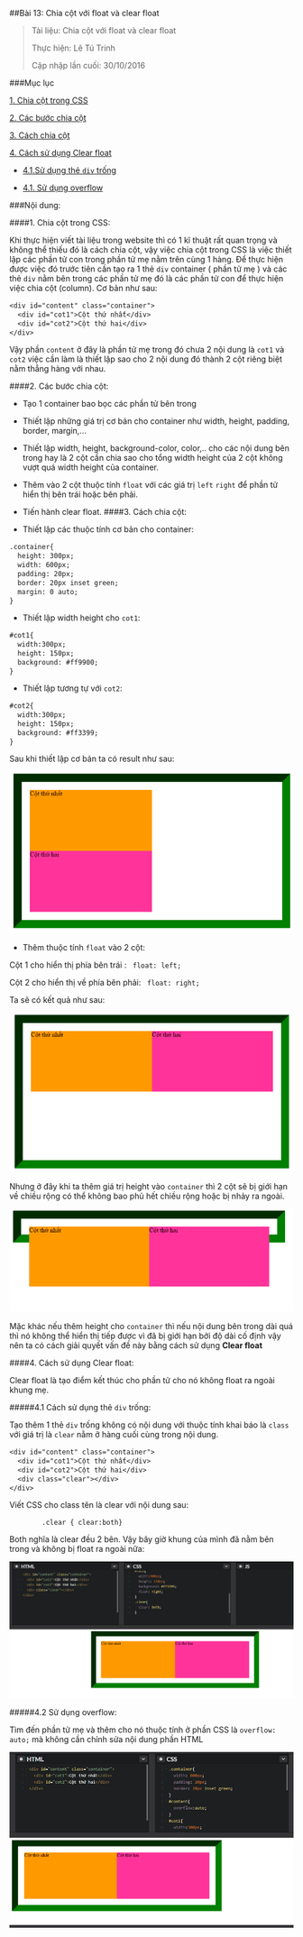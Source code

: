 ##Bài 13: Chia cột với float và clear float

> Tài liệu: Chia cột với float và clear float 
> 
> Thực hiện: Lê Tú Trinh
> 
> Cập nhập lần cuối: 30/10/2016

###Mục lục

[1. Chia cột trong CSS](#1)

[2. Các bước chia cột](#2)

[3. Cách chia cột](#3)

[4. Cách sử dụng Clear float](#4)

- [4.1.Sử dụng thẻ `div` trống](#4.1)

- [4.1. Sử dụng overflow](#4.2)

###Nội dung:

<a name="1"></a>
####1. Chia cột trong CSS:

Khi thực hiện viết tài liệu trong website thì có 1 kĩ thuật rất quan trọng và không thể thiếu đó là cách chia cột, vậy việc chia cột trong CSS là việc thiết lập các phần tử con trong phần tử mẹ nằm trên cùng 1 hàng. Để thực hiện được việc đó trước tiên cần tạo ra 1  thẻ `div` container ( phần tử mẹ ) và các thẻ `div` nằm bên trong các phần tử mẹ đó là các phần tử con để thực hiện việc chia cột (column). Cơ bản như sau:

```
<div id="content" class="container">
  <div id="cot1">Cột thứ nhất</div>
  <div id="cot2">Cột thứ hai</div>
</div>
```
Vậy phần `content` ở đây  là phần tử mẹ trong đó chưa 2 nội dung là `cot1` và `cot2` việc cần làm là thiết lập sao cho 2 nội dung đó thành 2 cột riêng biệt nằm thẳng hàng với nhau.

<a name="2"></a>
####2. Các bước chia cột:

- Tạo 1 container bao bọc các phần tử bên trong

- Thiết lập những giá trị cơ bản cho container như width, height, padding, border, margin,...

- Thiết lập width, height, background-color, color,.. cho các nội dung bên trong hay là 2 cột cần chia sao cho tổng width height của 2 cột không vượt quá width height của container.

- Thêm vào 2 cột thuộc tính `float` với các giá trị `left` `right` để phần tử hiển thị bên trái hoặc bên phải.

- Tiến hành clear float.
<a name="3"></a>
####3. Cách chia cột:
 - Thiết lập các thuộc tính cơ bản cho container:

```
.container{
  height: 300px;
  width: 600px;
  padding: 20px;
  border: 20px inset green;
  margin: 0 auto;
}
```
- Thiết lập width height cho `cot1`:

```
#cot1{
  width:300px;
  height: 150px;
  background: #ff9900;
}
```
- Thiết lập tương tự với `cot2`:

```
#cot2{
  width:300px;
  height: 150px;
  background: #ff3399;
}
```

Sau khi thiết lập cơ bản ta có result như sau:

![5](https://github.com/TrinhTu/web_developer/blob/master/Task05_CSS_Course_01/Bai_13/image/5.png)

- Thêm thuộc tính `float` vào 2 cột:

Cột 1 cho hiển thị phía bên trái :  ` float: left;`

Cột 2 cho hiển thị về phía bên phải:  ` float: right;`

Ta sẽ có kết quả như sau:

![6](https://github.com/TrinhTu/web_developer/blob/master/Task05_CSS_Course_01/Bai_13/image/6.png)

Nhưng ở đây khi ta thêm giá trị height vào `container` thì 2 cột sẽ bị giới hạn về chiều rộng có thể không bao phủ hết chiều rộng hoặc bị nhảy ra ngoài.

![7](https://github.com/TrinhTu/web_developer/blob/master/Task05_CSS_Course_01/Bai_13/image/7.png)

 Mặc khác nếu thêm height cho `container` thì nếu nội dung bên trong dài quá thì nó không thể hiển thị tiếp được vì đã bị giới hạn bởi độ dài cố định vậy nên ta có cách giải quyết vấn đề này bằng cách sử dụng **Clear float**

<a name="4"></a>
####4. Cách sử dụng Clear float:

Clear float là tạo điểm kết thúc cho phần tử cho nó không float ra ngoài khung mẹ.

<a name="4.1"></a>
#####4.1 Cách sử dụng thẻ `div` trống:

Tạo thêm 1 thẻ `div` trống không có nội dung với thuộc tính khai báo là `class` với giá trị là `clear` nằm ở hàng cuối cùng trong nội dung.

```
<div id="content" class="container">
  <div id="cot1">Cột thứ nhất</div>
  <div id="cot2">Cột thứ hai</div>
  <div class="clear"></div>
</div>
```

 Viết CSS cho class tên là clear với nội dung sau:
```
		.clear { clear:both}
```

Both nghĩa là clear đều 2 bên. Vậy bây giờ khung của mình đã nằm bên trong và không bị float ra ngoài nữa:

![8](https://github.com/TrinhTu/web_developer/blob/master/Task05_CSS_Course_01/Bai_13/image/8.png)


<a name="4.2"></a>
#####4.2 Sử dụng overflow:

Tìm đến phần tử mẹ và thêm cho nó thuộc tính ở phần CSS là `overflow: auto;` mà không cần chỉnh sửa nội dung phần HTML

![9](https://github.com/TrinhTu/web_developer/blob/master/Task05_CSS_Course_01/Bai_13/image/9.png)

